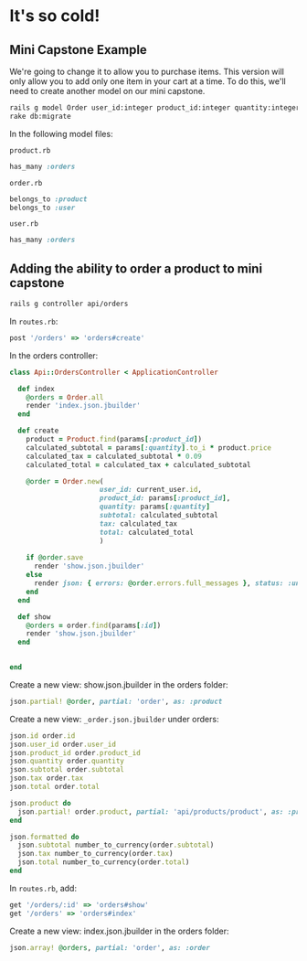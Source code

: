 # It's so cold!

## Mini Capstone Example

We're going to change it to allow you to purchase items. This version will only allow you to add only one item in your cart at a time. To do this, we'll need to create another model on our mini capstone.

```bash
rails g model Order user_id:integer product_id:integer quantity:integer 'subtotal:decimal{10,2}' 'tax:decimal{10,2}' 'total:decimal{10,2}'
rake db:migrate
```

In the following model files:

`product.rb`

```ruby
has_many :orders
```


`order.rb`

```ruby
belongs_to :product
belongs_to :user
```


`user.rb`

```ruby
has_many :orders
```


## Adding the ability to order a product to mini capstone


```bash
rails g controller api/orders
```

In `routes.rb`:

```ruby
post '/orders' => 'orders#create'
```


In the orders controller:

```ruby
class Api::OrdersController < ApplicationController

  def index
    @orders = Order.all 
    render 'index.json.jbuilder'
  end

  def create
    product = Product.find(params[:product_id])
    calculated_subtotal = params[:quantity].to_i * product.price
    calculated_tax = calculated_subtotal * 0.09
    calculated_total = calculated_tax + calculated_subtotal

    @order = Order.new(
                      user_id: current_user.id,
                      product_id: params[:product_id],
                      quantity: params[:quantity]
                      subtotal: calculated_subtotal
                      tax: calculated_tax
                      total: calculated_total
                      )
    
    if @order.save
      render 'show.json.jbuilder'
    else
      render json: { errors: @order.errors.full_messages }, status: :unprocessable_entity
    end
  end

  def show
    @orders = order.find(params[:id])
    render 'show.json.jbuilder'
  end

  
end
```

Create a new view: show.json.jbuilder in the orders folder:


```ruby
json.partial! @order, partial: 'order', as: :product
```

Create a new view: `_order.json.jbuilder` under orders:

```ruby
json.id order.id
json.user_id order.user_id
json.product_id order.product_id
json.quantity order.quantity
json.subtotal order.subtotal
json.tax order.tax
json.total order.total

json.product do
  json.partial! order.product, partial: 'api/products/product', as: :product 
end

json.formatted do
  json.subtotal number_to_currency(order.subtotal)
  json.tax number_to_currency(order.tax)
  json.total number_to_currency(order.total)
end
```

In `routes.rb`, add:

```ruby
get '/orders/:id' => 'orders#show'
get '/orders' => 'orders#index'
```

Create a new view: index.json.jbuilder in the orders folder:

```ruby
json.array! @orders, partial: 'order', as: :order
```

```bash
```

```ruby
```

